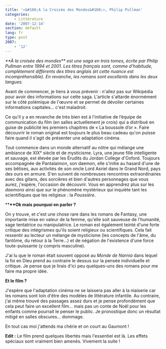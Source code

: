 ```yaml
---
title: '«&#160;A la Croisée des Mondes&#160;», Philip Pullman'
categories:
    - Littérature
date: '2007-12-14'
section: default
lang: fr
type: post
2007:
    - '12'
---
```


_**<em>À la croisée des mondes_** est une saga en trois tomes, écrite par Philip Pullman entre 1994 et 2001\. Les titres français sont, comme d'habitude, complètement différents des titres anglais (et cette nuance est incompréhensible). En revanche, les romans sont excellents dans les deux langues.</em>

<!-- more -->

Avant de commencer, je tiens à vous prévenir&nbsp;: n'allez pas sur Wikipédia pour avoir des informations sur cette saga. L'article s'attarde énormément sur le côté polémique de l'œuvre et se permet de dévoiler certaines informations capitales… c'est maladroit.

Ce qu'il y a en revanche de très bien est à l'initiative de l’équipe de communication du film (en salles actuellement je crois) qui a distribué en guise de publicité les premiers chapitres de «&nbsp;La boussole d’or&nbsp;». Faire découvrir le roman original est toujours le plus beau cadeau qu'on puisse faire quand il s'agit de présenter une adaptation cinéma.

Tout commence dans un monde alternatif au nôtre qui mélange une ambiance de XIX° siècle et de mysticisme. Lyra, une jeune fille intelligente et sauvage, est élevée par les Érudits du Jordan College d'Oxford. Toujours accompagnée de Pantalaimon, son daemon, elle s'initie au hasard d'une de ses bêtises, aux activités de son oncle Lord Asriel dans le Grand Nord, pays des ours en armure. S'en suivent de nombreuses rencontres extraordinaires avec des gitans, des sorcières et bien d'autres personnages que vous aurez, j'espère, l'occasion de découvrir. Vous en apprendrez plus sur les _daemons_ ainsi que sur le phénomène mystérieux qui inquiète tant les scientifiques que les religieux&nbsp;: la _Poussière_.

**<strong>**Ok mais pourquoi en parler&nbsp;?</strong>

On y trouve, et c'est une chose rare dans les romans de Fantasy, une importante mise en valeur de la femme, qu'elle soit sauveuse de l'humanité, sage tentatrice ou manipulatrice. Le roman est également teinté d'une forte critique des intégrismes qu'ils soient religieux ou scientifiques. Cela fait ressentir au lecteur un mélange de mysticisme (les concepts de l'âme, du fantôme, du retour à la Terre…) et de négation de l'existence d'une force toute-puissante (y compris masculine).

J'ai lu que le roman était souvent opposé au _Monde de Narnia_ dans lequel la foi en Dieu prend au contraire le dessus sur la pensée individuelle et critique. Je pense que je lirais d'ici peu quelques-uns des romans pour me faire ma propre idée.

**Et le film&nbsp;?**

J'espère que l'adaptation cinéma ne se laissera pas aller à la niaiserie car les romans sont loin d'être des modèles de littérature infantile. Au contraire, j'ai même trouvé des passages assez durs et je pense profondément que cela peut faire un excellent film… mais pas un conte de Noël pour les enfants comme pourrait le penser le public. Je pronostique donc un résultat mitigé en salles obscures… dommage.

En tout cas moi j'attends ma chérie et on court au Gaumont&nbsp;!

**Edit&nbsp;:** Le film prend quelques libertés mais l'essentiel est là. Les effets spéciaux sont vraiment bien amenés. Vivement la suite&nbsp;!